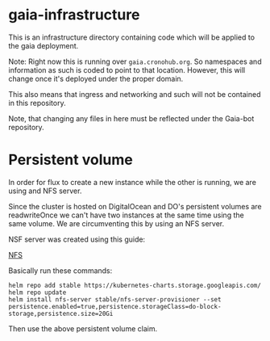 # gaia-infrastructure

This is an infrastructure directory containing code which will be applied to the gaia deployment.

Note: Right now this is running over `gaia.cronohub.org`. So namespaces and information as such is
coded to point to that location. However, this will change once it's deployed under the proper domain.

This also means that ingress and networking and such will not be contained in this repository.

Note, that changing any files in here must be reflected under the Gaia-bot repository.

# Persistent volume

In order for flux to create a new instance while the other is running, we are using and NFS server.

Since the cluster is hosted on DigitalOcean and DO's persistent volumes are readwriteOnce we can't have
two instances at the same time using the same volume. We are circumventing this by using an NFS server.

NSF server was created using this guide: 

[NFS](https://www.digitalocean.com/community/tutorials/how-to-set-up-readwritemany-rwx-persistent-volumes-with-nfs-on-digitalocean-kubernetes)

Basically run these commands:

```
helm repo add stable https://kubernetes-charts.storage.googleapis.com/
helm repo update
helm install nfs-server stable/nfs-server-provisioner --set persistence.enabled=true,persistence.storageClass=do-block-storage,persistence.size=20Gi
```

Then use the above persistent volume claim.